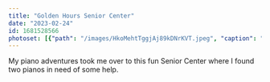 ```yaml
---
title: "Golden Hours Senior Center"
date: "2023-02-24"
id: 1681528566
photoset: [{"path": "/images/HkoMehtTggjAj89kDNrKVT.jpeg", "caption": "Odgen, UT ", "thumbnail": "True"}]
---
```

My piano adventures took me over to this fun Senior Center where I found two pianos in need of some help.